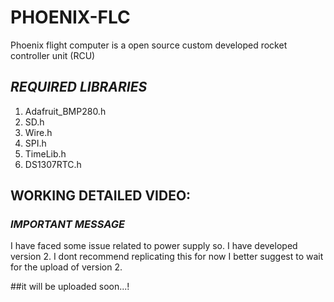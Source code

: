 # PHOENIX-FLC

Phoenix flight computer is a open source custom developed rocket controller unit (RCU)

## ***REQUIRED LIBRARIES***

1. Adafruit_BMP280.h
2. SD.h
3. Wire.h
4. SPI.h
4. TimeLib.h
5. DS1307RTC.h

## WORKING DETAILED VIDEO:

### ***IMPORTANT MESSAGE***

I have faced some issue related to power supply so. I have developed version 2. I dont recommend replicating this for now 
I better suggest to wait for the upload of version 2.

##it will be uploaded soon...!

